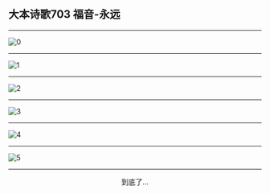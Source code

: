 
## 大本诗歌703 福音-永远
        
<div id="aplayer0"></div>

<div id="aplayer1"></div>

<div id="aplayer2"></div>

---

<img alt="0" data-original="https://cdn.jsdelivr.net/gh/k34869/shi/data/d0703/0">

---

<img alt="1" data-original="https://cdn.jsdelivr.net/gh/k34869/shi/data/d0703/1">

---

<img alt="2" data-original="https://cdn.jsdelivr.net/gh/k34869/shi/data/d0703/2">

---

<img alt="3" data-original="https://cdn.jsdelivr.net/gh/k34869/shi/data/d0703/3">

---

<img alt="4" data-original="https://cdn.jsdelivr.net/gh/k34869/shi/data/d0703/4">

---

<img alt="5" data-original="https://cdn.jsdelivr.net/gh/k34869/shi/data/d0703/5">

---

<p style="text-align: center">到底了...</p>

<script src="/js/dist-view.js"></script>

<script>
MAIN.id = 'd0703';
        
const ap0 = new APlayer({
    container: document.getElementById('aplayer0'),
    volume: 1,
    loop: 'none',
    preload: 'none',
    audio: [{
        name: '大本诗歌703.mp3',
        artist: '大本诗歌',
        url: 'https://res.wx.qq.com/voice/getvoice?mediaid=MzI0NTk3MDM5M18yMjQ3NDk2ODMz',
        cover: '/favicon'
    }]
});
const ap1 = new APlayer({
    container: document.getElementById('aplayer1'),
    volume: 1,
    loop: 'none',
    preload: 'none',
    audio: [{
        name: '大本诗歌703第一节领唱.mp3',
        artist: '大本诗歌',
        url: 'https://res.wx.qq.com/voice/getvoice?mediaid=MzI0NTk3MDM5M18yMjQ3NDk2ODM0',
        cover: '/favicon'
    }]
});
const ap2 = new APlayer({
    container: document.getElementById('aplayer2'),
    volume: 1,
    loop: 'none',
    preload: 'none',
    audio: [{
        name: '大本诗歌703教唱版.mp3',
        artist: '大本诗歌',
        url: 'https://res.wx.qq.com/voice/getvoice?mediaid=MzI0NTk3MDM5M18yMjQ3NDk2ODM1',
        cover: '/favicon'
    }]
});
</script>
